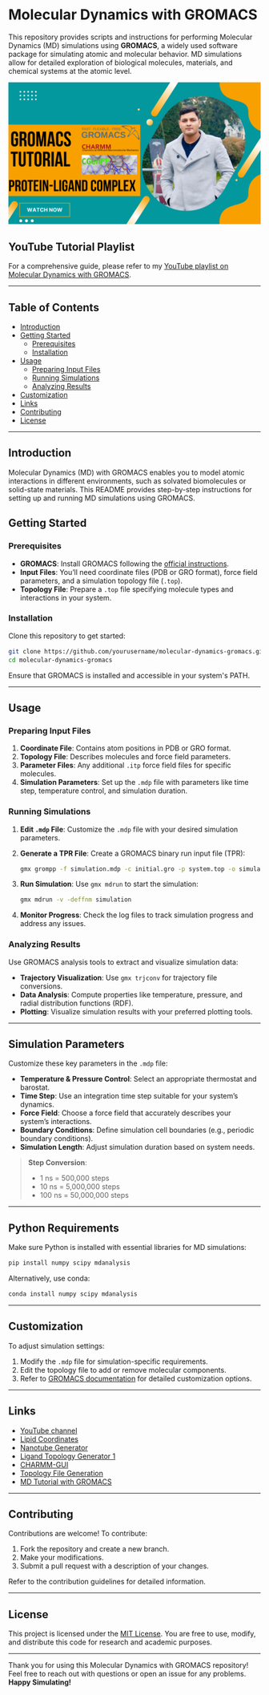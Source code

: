 # Molecular Dynamics with GROMACS

This repository provides scripts and instructions for performing Molecular Dynamics (MD) simulations using **GROMACS**, a widely used software package for simulating atomic and molecular behavior. MD simulations allow for detailed exploration of biological molecules, materials, and chemical systems at the atomic level.

![GROMACS](https://github.com/pritampanda15/Molecular-Dynamics/blob/master/Youtube.png)

## YouTube Tutorial Playlist

For a comprehensive guide, please refer to my [YouTube playlist on Molecular Dynamics with GROMACS](https://www.youtube.com/playlist?list=PLS3KFDv2o0CQIvkKuL7kU2rfowWIfHFFN).

---

## Table of Contents

- [Introduction](#introduction)
- [Getting Started](#getting-started)
  - [Prerequisites](#prerequisites)
  - [Installation](#installation)
- [Usage](#usage)
  - [Preparing Input Files](#preparing-input-files)
  - [Running Simulations](#running-simulations)
  - [Analyzing Results](#analyzing-results)
- [Customization](#customization)
- [Links](#links)
- [Contributing](#contributing)
- [License](#license)

---

## Introduction

Molecular Dynamics (MD) with GROMACS enables you to model atomic interactions in different environments, such as solvated biomolecules or solid-state materials. This README provides step-by-step instructions for setting up and running MD simulations using GROMACS.

## Getting Started

### Prerequisites

- **GROMACS**: Install GROMACS following the [official instructions](http://www.gromacs.org/Downloads).
- **Input Files**: You’ll need coordinate files (PDB or GRO format), force field parameters, and a simulation topology file (`.top`).
- **Topology File**: Prepare a `.top` file specifying molecule types and interactions in your system.

### Installation

Clone this repository to get started:

```bash
git clone https://github.com/yourusername/molecular-dynamics-gromacs.git
cd molecular-dynamics-gromacs
```

Ensure that GROMACS is installed and accessible in your system's PATH.

---

## Usage

### Preparing Input Files

1. **Coordinate File**: Contains atom positions in PDB or GRO format.
2. **Topology File**: Describes molecules and force field parameters.
3. **Parameter Files**: Any additional `.itp` force field files for specific molecules.
4. **Simulation Parameters**: Set up the `.mdp` file with parameters like time step, temperature control, and simulation duration.

### Running Simulations

1. **Edit `.mdp` File**: Customize the `.mdp` file with your desired simulation parameters.
2. **Generate a TPR File**: Create a GROMACS binary run input file (TPR):

   ```bash
   gmx grompp -f simulation.mdp -c initial.gro -p system.top -o simulation.tpr
   ```

3. **Run Simulation**: Use `gmx mdrun` to start the simulation:

   ```bash
   gmx mdrun -v -deffnm simulation
   ```

4. **Monitor Progress**: Check the log files to track simulation progress and address any issues.

### Analyzing Results

Use GROMACS analysis tools to extract and visualize simulation data:

- **Trajectory Visualization**: Use `gmx trjconv` for trajectory file conversions.
- **Data Analysis**: Compute properties like temperature, pressure, and radial distribution functions (RDF).
- **Plotting**: Visualize simulation results with your preferred plotting tools.

---

## Simulation Parameters

Customize these key parameters in the `.mdp` file:

- **Temperature & Pressure Control**: Select an appropriate thermostat and barostat.
- **Time Step**: Use an integration time step suitable for your system’s dynamics.
- **Force Field**: Choose a force field that accurately describes your system’s interactions.
- **Boundary Conditions**: Define simulation cell boundaries (e.g., periodic boundary conditions).
- **Simulation Length**: Adjust simulation duration based on system needs.

> **Step Conversion**:
> - 1 ns = 500,000 steps
> - 10 ns = 5,000,000 steps
> - 100 ns = 50,000,000 steps

---

## Python Requirements

Make sure Python is installed with essential libraries for MD simulations:

```bash
pip install numpy scipy mdanalysis
```

Alternatively, use conda:

```bash
conda install numpy scipy mdanalysis
```

---

## Customization

To adjust simulation settings:

1. Modify the `.mdp` file for simulation-specific requirements.
2. Edit the topology file to add or remove molecular components.
3. Refer to [GROMACS documentation](http://www.gromacs.org/) for detailed customization options.

---

## Links

- [YouTube channel](https://youtu.be/hc8ZXbOMEfw)
- [Lipid Coordinates](https://people.ucalgary.ca/~tieleman/download.html)
- [Nanotube Generator](http://turin.nss.udel.edu/research/tubegenonline.html)
- [Ligand Topology Generator 1](http://www.swissparam.ch/)
- [CHARMM-GUI](https://www.charmm-gui.org/)
- [Topology File Generation](https://nptel.ac.in/courses/104101002/downloads/lecture-notes/module4/chapter35.pdf)
- [MD Tutorial with GROMACS](http://www.jyhuang.idv.tw/JYH_MDSimulation.html)

---

## Contributing

Contributions are welcome! To contribute:

1. Fork the repository and create a new branch.
2. Make your modifications.
3. Submit a pull request with a description of your changes.

Refer to the contribution guidelines for detailed information.

---

## License

This project is licensed under the [MIT License](LICENSE). You are free to use, modify, and distribute this code for research and academic purposes.

---

Thank you for using this Molecular Dynamics with GROMACS repository! Feel free to reach out with questions or open an issue for any problems. **Happy Simulating!**
